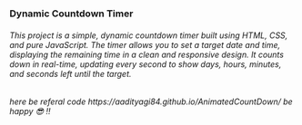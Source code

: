 <h3>

Dynamic Countdown Timer</h3>
<h6>
This project is a simple, dynamic countdown timer built using HTML, CSS, and pure JavaScript. The timer allows you to set a target date and time, displaying the remaining time in a clean and responsive design. It counts down in real-time, updating every second to show days, hours, minutes, and seconds left until the target.</h6>

<h6>
  here be referal code https://aadityagi84.github.io/AnimatedCountDown/  be happy 😎 !!
</h6>
